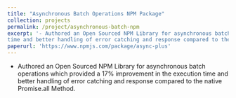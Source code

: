 ```yaml
---
title: "Asynchronous Batch Operations NPM Package"
collection: projects
permalink: /project/asynchronous-batch-npm
excerpt: '- Authored an Open Sourced NPM Library for asynchronous batch operations which provided a 17% improvement in the execution
time and better handling of error catching and response compared to the native Promise.all Method'
paperurl: 'https://www.npmjs.com/package/async-plus'
---
```

- Authored an Open Sourced NPM Library for asynchronous batch operations which provided a 17% improvement in the execution
time and better handling of error catching and response compared to the native Promise.all Method.

